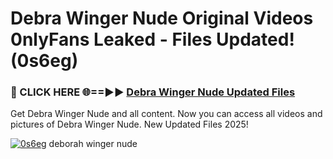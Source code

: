 # Debra Winger Nude Original Videos 0nlyFans Leaked - Files Updated! (0s6eg)

<h3>🔴 CLICK HERE 🌐==►► <a href="https://tinyurl.com/yrmya6cz" rel="nofollow">Debra Winger Nude Updated Files</a></h3>

Get Debra Winger Nude and all content. Now you can access all videos and pictures of Debra Winger Nude. New Updated Files 2025!

[![0s6eg](https://i.imgur.com/FMdXYCs.gif)](https://tinyurl.com/yrmya6cz)
deborah winger nude